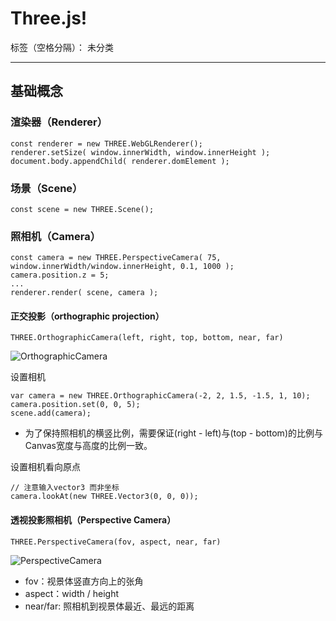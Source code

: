 # Three.js!

标签（空格分隔）： 未分类

---

## 基础概念

### 渲染器（Renderer）
```
const renderer = new THREE.WebGLRenderer();
renderer.setSize( window.innerWidth, window.innerHeight );
document.body.appendChild( renderer.domElement );
```
### 场景（Scene）
```
const scene = new THREE.Scene();
```
### 照相机（Camera）
```
const camera = new THREE.PerspectiveCamera( 75, window.innerWidth/window.innerHeight, 0.1, 1000 );
camera.position.z = 5;
...
renderer.render( scene, camera );
```

#### 正交投影（orthographic projection）


```
THREE.OrthographicCamera(left, right, top, bottom, near, far)
```
 ![OrthographicCamera][1]
 
设置相机
```
var camera = new THREE.OrthographicCamera(-2, 2, 1.5, -1.5, 1, 10);
camera.position.set(0, 0, 5);
scene.add(camera);
```
 - 为了保持照相机的横竖比例，需要保证(right - left)与(top - bottom)的比例与Canvas宽度与高度的比例一致。

设置相机看向原点

```
// 注意输入vector3 而非坐标
camera.lookAt(new THREE.Vector3(0, 0, 0));
```

#### 透视投影照相机（Perspective Camera）

```
THREE.PerspectiveCamera(fov, aspect, near, far)
```

 ![PerspectiveCamera][2]
 

 - fov：视景体竖直方向上的张角
 - aspect：width / height
 - near/far: 照相机到视景体最近、最远的距离

 
  [1]: http://pnz8aty4g.bkt.clouddn.com/orthographic-camera.jpg
  [2]: http://pnz8aty4g.bkt.clouddn.com/perspective-camera.jpg